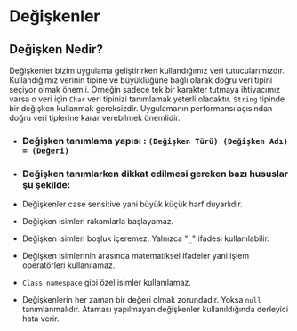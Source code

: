 # **Değişkenler**

## **Değişken Nedir?**

Değişkenler bizim uygulama geliştirirken kullandığımız veri tutucularımızdır. Kullandığımız verinin tipine ve büyüklüğüne bağlı olarak doğru veri tipini seçiyor olmak önemli. Örneğin sadece tek bir karakter tutmaya ihtiyacımız varsa o veri için `Char` veri tipinizi tanımlamak yeterli olacaktır. `String` tipinde bir değişken kullanmak gereksizdir. Uygulamanın performansı açısından doğru veri tiplerine karar verebilmek önemlidir.

- ### **Değişken tanımlama yapısı :** `(Değişken Türü) (Değişken Adı) = (Değeri)`

- ### **Değişken tanımlarken dikkat edilmesi gereken bazı hususlar şu şekilde:**

- Değişkenler case sensitive yani büyük küçük harf duyarlıdır.
- Değişken isimleri rakamlarla başlayamaz.
- Değişken isimleri boşluk içeremez. Yalnızca "`_`" ifadesi kullanılabilir.
- Değişken isimlerinin arasında matematiksel ifadeler yani işlem operatörleri kullanılamaz.
- `Class namespace` gibi özel isimler kullanılamaz.
- Değişkenlerin her zaman bir değeri olmak zorundadır. Yoksa `null` tanımlanmalıdır. Ataması yapılmayan değişkenler kullanıldığında derleyici hata verir.